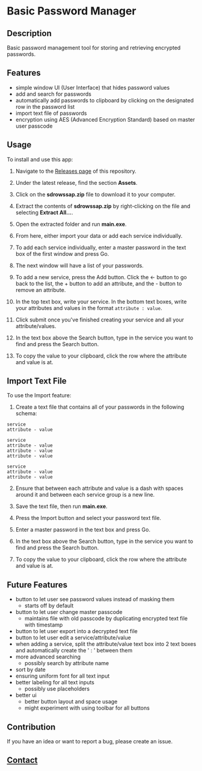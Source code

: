 # Basic Password Manager

## Description

Basic password management tool for storing and retrieving encrypted passwords.

## Features

- simple window UI (User Interface) that hides password values
- add and search for passwords
- automatically add passwords to clipboard by clicking on the designated row in the password list
- import text file of passwords
- encryption using AES (Advanced Encryption Standard) based on master user passcode

## Usage

To install and use this app:

1. Navigate to the [Releases page](https://github.com/ColeBallard/basic-password-manager/releases) of this repository.

2. Under the latest release, find the section **Assets**.

3. Click on the **sdrowssap.zip** file to download it to your computer.

4. Extract the contents of **sdrowssap.zip** by right-clicking on the file and selecting **Extract All...**.

5. Open the extracted folder and run **main.exe**.

6. From here, either import your data or add each service individually.

7. To add each service individually, enter a master password in the text box of the first window and press Go. 

8. The next window will have a list of your passwords. 

9. To add a new service, press the Add button. Click the <- button to go back to the list, the + button to add an attribute, and the - button to remove an attribute.

10. In the top text box, write your service. In the bottom text boxes, write your attributes and values in the format `attribute : value`.

11. Click submit once you've finished creating your service and all your attribute/values.

12. In the text box above the Search button, type in the service you want to find and press the Search button.

13. To copy the value to your clipboard, click the row where the attribute and value is at.

## Import Text File

To use the Import feature:

1. Create a text file that contains all of your passwords in the following schema:

```
service
attribute - value

service
attribute - value
attribute - value
attribute - value

service
attribute - value
attribute - value
```

2. Ensure that between each attribute and value is a dash with spaces around it and between each service group is a new line.

3. Save the text file, then run **main.exe**.

4. Press the Import button and select your password text file.

5. Enter a master password in the text box and press Go.

6. In the text box above the Search button, type in the service you want to find and press the Search button.

7. To copy the value to your clipboard, click the row where the attribute and value is at.

## Future Features

- button to let user see password values instead of masking them
  - starts off by default
- button to let user change master passcode
  - maintains file with old passcode by duplicating encrypted text file with timestamp
- button to let user export into a decrypted text file
- button to let user edit a service/attribute/value
- when adding a service, split the attribute/value text box into 2 text boxes and automatically create the ' : ' between them
- more advanced searching
  - possibly search by attribute name
- sort by date
- ensuring uniform font for all text input
- better labeling for all text inputs
  - possibly use placeholders
- better ui
  - better button layout and space usage
  - might experiment with using toolbar for all buttons

## Contribution

If you have an idea or want to report a bug, please create an issue.

## **[Contact](https://coleb.io/contact)**
